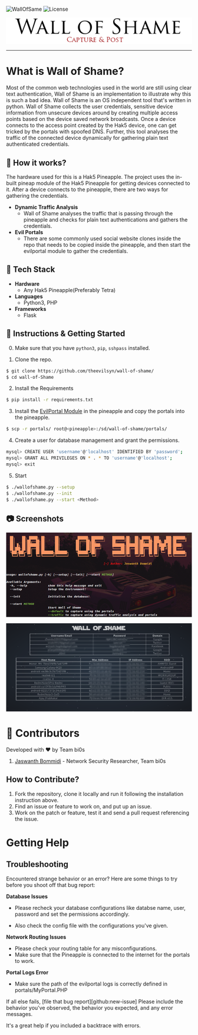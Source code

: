 ![WallOfSame](https://img.shields.io/static/v1?label=Wall%20of%20Shame&message=v1.0&color=RED)
![License](https://img.shields.io/github/license/mashape/apistatus.svg)


<p align="center">

  <img src="./Images/logo.png">
</p>



---


# What is Wall of Shame?
Most of the common web technologies used in the world are still using clear text authentication, Wall of Shame is an implementation to illustrate why this is such a bad idea. Wall of Shame is an OS independent tool that's written in python. Wall of Shame collects the user credentials, sensitive device information from unsecure devices around by creating multiple access points based on the device saved network broadcasts. Once a device connects to the access point created by the Hak5 device, one can get tricked by the portals with spoofed DNS. Further, this tool analyses the traffic of the connected device dynamically for gathering plain text authenticated credentials.


## :book: How it works?
The hardware used for this is a Hak5 Pineapple. The project uses the in-built pineap module of the Hak5 Pineapple for getting devices connected to it. After a device connects to the pineapple, there are two ways for gathering the credentials.
- **Dynamic Traffic Analysis**
  * Wall of Shame analyses the traffic that is passing through the pineapple and checks for plain text authentications and gathers the credentials.
- **Evil Portals**
  * There are some commonly used social website clones inside the repo that needs to be copied inside the pineapple, and then start the evilportal module to gather the credentials.

## :wrench: Tech Stack
- **Hardware**
  * Any Hak5 Pineapple(Preferably Tetra)
- **Languages**
  * Python3, PHP
- **Frameworks**
  * Flask


 ## :minidisc: Instructions & Getting Started

0. Make sure that you have `python3`, `pip`, `sshpass` installed.

1. Clone the repo.
 ```bash
 $ git clone https://github.com/theevilsyn/wall-of-shame/
 $ cd wall-of-Shame
 ```

2. Install the Requirements
```bash
$ pip install -r requirements.txt
```
3. Install the [EvilPortal Module](https://github.com/frozenjava/EvilPortalNano) in the pineapple and copy the portals into the pineapple.
```bash
$ scp -r portals/ root@<pineapple>:/sd/wall-of-shame/portals/
```
4. Create a user for database management and grant the permissions.
```bash
mysql> CREATE USER 'username'@'localhost' IDENTIFIED BY 'password';
mysql> GRANT ALL PRIVILEGES ON * . * TO 'username'@'localhost';
mysql> exit
```

5. Start
```bash
$ ./wallofshame.py --setup
$ ./wallofshame.py --init
$ ./wallofshame.py --start <Method>
```


## :camera: Screenshots

![Screenshot1](./Images/Screenshot1.png)

![Screenshot2](./Images/Screenshot2.png)

# :gem: Contributors
Developed with :hearts: by Team bi0s

1. [Jaswanth Bommidi](https://twitter.com/theevilsyn) - Network Security Researcher, Team bi0s

## How to Contribute?
1. Fork the repository, clone it locally and run it following the installation instruction above.
2. Find an issue or feature to work on, and put up an issue.
3. Work on the patch or feature, test it and send a pull request referencing the issue.


# Getting Help

## Troubleshooting

Encountered strange behavior or an error? Here are some things to try before you
shoot off that bug report:

**Database Issues**
* Please recheck your database configurations like databse name, user, password and set the permissions accordingly.


* Also check the config file with the configurations you've given.

**Network Routing Issues**
* Please check your routing table for any misconfigurations.
* Make sure that the Pineapple is connected to the internet for the portals to work.

**Portal Logs Error**
* Make sure the path of the evilportal logs is correctly defined in portals/MyPortal.PHP


If all else fails, [file that bug report][github:new-issue] Please include the
behavior you've observed, the behavior you expected, and any error messages.

It's a great help if you included a backtrace with errors.
